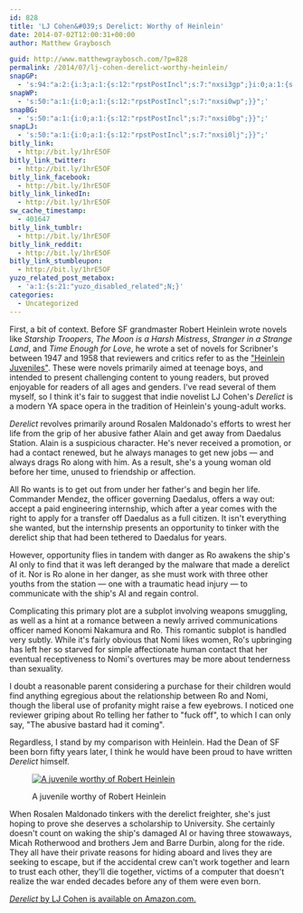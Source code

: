 ```yaml
---
id: 828
title: 'LJ Cohen&#039;s Derelict: Worthy of Heinlein'
date: 2014-07-02T12:00:31+00:00
author: Matthew Graybosch

guid: http://www.matthewgraybosch.com/?p=828
permalink: /2014/07/lj-cohen-derelict-worthy-heinlein/
snapGP:
  - 's:94:"a:2:{i:3;a:1:{s:12:"rpstPostIncl";s:7:"nxsi3gp";}i:0;a:1:{s:12:"rpstPostIncl";s:7:"nxsi0gp";}}";'
snapWP:
  - 's:50:"a:1:{i:0;a:1:{s:12:"rpstPostIncl";s:7:"nxsi0wp";}}";'
snapBG:
  - 's:50:"a:1:{i:0;a:1:{s:12:"rpstPostIncl";s:7:"nxsi0bg";}}";'
snapLJ:
  - 's:50:"a:1:{i:0;a:1:{s:12:"rpstPostIncl";s:7:"nxsi0lj";}}";'
bitly_link:
  - http://bit.ly/1hrE5OF
bitly_link_twitter:
  - http://bit.ly/1hrE5OF
bitly_link_facebook:
  - http://bit.ly/1hrE5OF
bitly_link_linkedIn:
  - http://bit.ly/1hrE5OF
sw_cache_timestamp:
  - 401647
bitly_link_tumblr:
  - http://bit.ly/1hrE5OF
bitly_link_reddit:
  - http://bit.ly/1hrE5OF
bitly_link_stumbleupon:
  - http://bit.ly/1hrE5OF
yuzo_related_post_metabox:
  - 'a:1:{s:21:"yuzo_disabled_related";N;}'
categories:
  - Uncategorized
---
```

First, a bit of context. Before SF grandmaster Robert Heinlein wrote novels like _Starship Troopers_, _The Moon is a Harsh Mistress_, _Stranger in a Strange Land_, and _Time Enough for Love_, he wrote a set of novels for Scribner's between 1947 and 1958 that reviewers and critics refer to as the <a title="Wikipedia: Heinlein Juveniles" href="http://en.wikipedia.org/wiki/Heinlein_juveniles" target="_blank">"Heinlein Juveniles"</a>. These were novels primarily aimed at teenage boys, and intended to present challenging content to young readers, but proved enjoyable for readers of all ages and genders. I've read several of them myself, so I think it's fair to suggest that indie novelist LJ Cohen's _Derelict_ is a modern YA space opera in the tradition of Heinlein's young-adult works.

_Derelict_ revolves primarily around Rosalen Maldonado's efforts to wrest her life from the grip of her abusive father Alain and get away from Daedalus Station. Alain is a suspicious character. He's never received a promotion, or had a contact renewed, but he always manages to get new jobs &#8212; and always drags Ro along with him. As a result, she's a young woman old before her time, unused to friendship or affection.

All Ro wants is to get out from under her father's and begin her life. Commander Mendez, the officer governing Daedalus, offers a way out: accept a paid engineering internship, which after a year comes with the right to apply for a transfer off Daedalus as a full citizen. It isn't everything she wanted, but the internship presents an opportunity to tinker with the derelict ship that had been tethered to Daedalus for years.

However, opportunity flies in tandem with danger as Ro awakens the ship's AI only to find that it was left deranged by the malware that made a derelict of it. Nor is Ro alone in her danger, as she must work with three other youths from the station &#8212; one with a traumatic head injury &#8212; to communicate with the ship's AI and regain control.

Complicating this primary plot are a subplot involving weapons smuggling, as well as a hint at a romance between a newly arrived communications officer named Konomi Nakamura and Ro. This romantic subplot is handled very subtly. While it's fairly obvious that Nomi likes women, Ro's upbringing has left her so starved for simple affectionate human contact that her eventual receptiveness to Nomi's overtures may be more about tenderness than sexuality.

I doubt a reasonable parent considering a purchase for their children would find anything egregious about the relationship between Ro and Nomi, though the liberal use of profanity might raise a few eyebrows. I noticed one reviewer griping about Ro telling her father to "fuck off", to which I can only say, "The abusive bastard had it coming".

Regardless, I stand by my comparison with Heinlein. Had the Dean of SF been born fifty years later, I think he would have been proud to have written _Derelict_ himself.<figure style="width: 1039px" class="wp-caption aligncenter">

[<img src="http://i0.wp.com/ecx.images-amazon.com/images/I/811ECpIbwzL._SL1500_.jpg?resize=840%2C1213" alt="A juvenile worthy of Robert Heinlein" data-recalc-dims="1" />](http://www.amazon.com/Derelict-LJ-Cohen-ebook/dp/B00KNFS8OW/)<figcaption class="wp-caption-text">A juvenile worthy of Robert Heinlein</figcaption></figure> 

When Rosalen Maldonado tinkers with the derelict freighter, she's just hoping to prove she deserves a scholarship to University. She certainly doesn't count on waking the ship's damaged AI or having three stowaways, Micah Rotherwood and brothers Jem and Barre Durbin, along for the ride. They all have their private reasons for hiding aboard and lives they are seeking to escape, but if the accidental crew can't work together and learn to trust each other, they'll die together, victims of a computer that doesn't realize the war ended decades before any of them were even born.

<a title="Amazon.com: Derelict by LJ Cohen" href="http://www.amazon.com/Derelict-LJ-Cohen-ebook/dp/B00KNFS8OW/" target="_blank"><em>Derelict</em> by LJ Cohen is available on Amazon.com.</a>